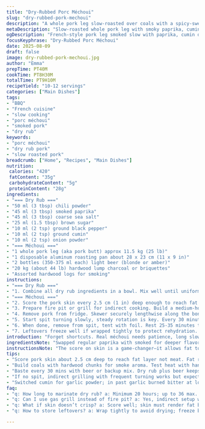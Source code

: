```yaml
---
title: "Dry-Rubbed Porc Méchoui"
slug: "dry-rubbed-pork-mechoui"
description: "A whole pork leg slow-roasted over coals with a spicy-sweet dry rub. Uses paprika, smoked salt, and a hint of cumin replacing garlic powder. Beer for moistening, with a wood smoke undertone. The skin scored to render fat, the meat basted regularly. Cooked on a spit for even char and tenderness. Rested before thin slicing. Served with white barbecue sauce or mustard BBQ. No nuts, dairy, gluten, or eggs."
metaDescription: "Slow-roasted whole pork leg with smoky paprika, cumin dry rub, wood smoke, and beer basting for tender, crackling skin and rich French-inspired BBQ flavors"
ogDescription: "French-style pork leg smoked slow with paprika, cumin dry rub, beer baste. Skin scored for fat render. Rested, sliced thin. Smoky, tender, no garlic powder."
focusKeyphrase: "Dry-Rubbed Porc Méchoui"
date: 2025-08-09
draft: false
image: dry-rubbed-pork-mechoui.jpg
author: "Emma"
prepTime: PT40M
cookTime: PT8H30M
totalTime: PT9H10M
recipeYield: "10-12 servings"
categories: ["Main Dishes"]
tags:
- "BBQ"
- "French cuisine"
- "slow cooking"
- "porc méchoui"
- "smoked pork"
- "dry rub"
keywords:
- "porc méchoui"
- "dry rub pork"
- "slow roasted pork"
breadcrumb: ["Home", "Recipes", "Main Dishes"]
nutrition: 
 calories: "420"
 fatContent: "35g"
 carbohydrateContent: "5g"
 proteinContent: "28g"
ingredients:
- "=== Dry Rub ==="
- "50 ml (3 tbsp) chili powder"
- "45 ml (3 tbsp) smoked paprika"
- "45 ml (3 tbsp) coarse sea salt"
- "25 ml (1.5 tbsp) brown sugar"
- "10 ml (2 tsp) ground black pepper"
- "10 ml (2 tsp) ground cumin"
- "10 ml (2 tsp) onion powder"
- "=== Méchoui ==="
- "1 whole pork leg (aka pork butt) approx 11.5 kg (25 lb)"
- "1 disposable aluminum roasting pan about 28 x 23 cm (11 x 9 in)"
- "2 bottles (350-375 ml each) light beer (blonde or amber)"
- "20 kg (about 44 lb) hardwood lump charcoal or briquettes"
- "Assorted hardwood logs for smoking"
instructions:
- "=== Dry Rub ==="
- "1. Combine all dry rub ingredients in a bowl. Mix well until uniform. Set aside."
- "=== Méchoui ==="
- "2. Score the pork skin every 2.5 cm (1 in) deep enough to reach fat but not meat. This helps fat render and dry rub penetrate. Rub dry seasoning thoroughly all over, pushing some into each score. Wrap tightly or place in a large zip bag. Refrigerate 20-36 hours. Longer marinade improves flavor saturation but beware drying edges if uncovered."
- "3. Prepare fire pit or grill for indirect cooking. Build a medium-hot bed of coals with some wood chunks for smoke. Hand test heat: hold hand 15 cm (6 in) above coals, count to three before discomfort. Arrange ashes to one side for indirect heat."
- "4. Remove pork from fridge. Skewer securely lengthwise along the bone, using butcher’s twine or heavy duty wire if needed to keep shape. Position spit over indirect heat. Place aluminum pan loaded with half beer and half water beneath to catch drippings, prevent flare-ups. Add coals closer to thickest part of meat for even cooking."
- "5. Start spit turning slowly, steady rotation is key. Every 30 minutes, baste with beer to keep moist, encourage caramelization. Watch for fat drips; smoke and sizzling intensify odor. Expect 7-9 hours, but rely on probe thermometer. Target 70-75°C (160-170°F) internal meat temp, avoiding bone contact. Texture should be tender, skin crackling, meat fibers separating easily."
- "6. When done, remove from spit, tent with foil. Rest 25-35 minutes to allow juices to redistribute, avoid dryness. Peel skin off carefully; it should be crispy then. Slice thinly against grain for best chew. Serve immediately with tangy white BBQ sauce, smoked BBQ sauce, or grainy mustard BBQ sauce."
- "7. Leftovers freeze well if wrapped tightly to protect rehydration. Can be reheated slow and low to retain moisture."
introduction: "Forget shortcuts. Real méchoui needs patience, long slow turning over embers. The smell hits you—smoke, sweet paprika, that crust forming on scored skin. Not just seasoning the surface, I stuff that rub deep inside the cuts; it’s where the magic lies. Beer isn’t just a drink here; it’s a moistener, a flavor whisperer, keeps the surface cool between bastes. And the sound—crackle of fat hitting coals, gentle hiss of beer dripping down. A whole pork leg like this demands respect—don’t rush, watch and listen. From my trials, using cumin instead of garlic brings unexpected warmth, adds dimension under charred crust. A solid fire setup means no flare-ups, even cooking. Resting—the old-school move too often skipped—is key for juicy slices. Serve with mustard or smoky white sauce, no cloying sweetness. Simplicity, smoke, patience—that’s the essence."
ingredientsNote: "Swapped regular paprika with smoked for deeper flavor. Ditched garlic powder for cumin—in past runs garlic tended to burn and bitter; cumin replaced that with earthiness that doesn’t overpower. You can swap brown sugar for maple syrup powder or coconut sugar if you’re chasing different sweetness notes. The pork leg should be well-trimmed, but don’t peel off all fat; that’s flavor reservoir. If you don’t have a turning spit, use indirect grilling with frequent manual rotation but expect uneven cooking and longer times. The beer helps prevent dryness but if on hand is low, sparkling water plus a splash of apple cider vinegar makes a decent backup for basting. And yes, you can use lump charcoal alone but mixing briquettes with natural logs gives better consistent heat and aromatic wood smoke. Avoid mesquite or overpowering woods; favor apple, cherry, or oak."
instructionsNote: "The score on skin is a game-changer—it allows fat to render, rub to penetrate. Don’t just rub surface; press seasoning down into cuts for deeper flavor. Marinate at least 20 hours but not much more than 36; over dry rub time can dry edges so wrap or cover tightly. Building coals is crucial; too hot and you’ll char outside while inside stays raw. Use the hand test—can you comfortably hold 15 cm above coals for 3 seconds? That’s medium heat. During cooking, watch for flare-ups—fat can cause flames. If that happens, shift meat away and add coals gradually. Basting is not just moisture; it keeps that bark from burning too fast. Use a spray bottle or brush, don’t drench and kill temp. Resting post-cook at least 25 minutes prevents juice loss when carving. Slice thin; thick slices feel chewy. Keep a probe thermometer handy and trust the internal temp more than time—it’s your best doneness cue. No touch of bone, or temp reads hot prematurely."
tips:
- "Score pork skin about 2.5 cm deep to reach fat layer not meat. Fat renders, draws rub inside. Don’t just surface rub. Press seasoning into cuts for flavor depth. Wrap or store tightly to keep moisture. Over 36 hours dry rub can dry edges; watch timing. Patience here matters, no shortcuts on marinate length."
- "Build coals with hardwood chunks for smoke aroma. Test heat with hand—comfortable hold at 15 cm above coals for 3 seconds means medium heat. Too hot chars exterior raw inside. Wood choice affects flavor. Apple or cherry wood lends sweet smoke; avoid mesquite, can overpower and turn bitter."
- "Baste every 30 mins with beer or backup mix. Dry rub plus beer keeps crust moist. Use spray bottle or brush. Dripping too much cools meat and messes temp. Resting 25-35 mins covered in foil redistributes juices; crucial. Don’t skip rest, makes difference in final tenderness and bite."
- "If no spit, indirect grilling with frequent turning works but expect uneven cooking, longer times. Probe thermometer is best doneness guide. Target 70-75 °C internal. Avoid touching bone with thermometer probe or you get false temps. Slow rotation key to even crust and tender fibers splitting easily."
- "Switched cumin for garlic powder; in past garlic burned bitter at low long cooks, cumin adds earthiness without harshness. Brown sugar can swap maple syrup powder or coconut sugar to tweak sweetness. Beer moistens but sparkling water with splash apple cider vinegar works if running low. Fat layer left on pork stores flavor—don’t trim all."
faq:
- "q: How long to marinate dry rub? a: Minimum 20 hours; up to 36 max. Longer gives deeper flavor but dries edges if not wrapped. Always refrigerate. No cover means crust hardens too much on edges. Timing affects seasoning penetration. Wrap tight to keep moist."
- "q: Can I use gas grill instead of fire pit? a: Yes, indirect setup with wood chunks for smoke. Medium heat critical. Hand test heat for control. Charcoal better but gas with smoke chunks works. Watch flare-ups; fat drips ignite quickly, move meat as needed."
- "q: What if skin doesn’t crisp? a: Score well; skin must render fat beneath. Resting important too, cools fat back slowly, skin crisps. Dry rub pressed into scores helps draw moisture out. Too wet surface slows crackle. Finish spin or grill heat can help crisp last min if needed."
- "q: How to store leftovers? a: Wrap tightly to avoid drying; freeze best for long. Reheat slow and low keeps moisture. Microwave risks drying out fast. Defrost overnight in fridge. Can freeze in portions or whole. Use airtight container or heavy foil wrap."

---
```

